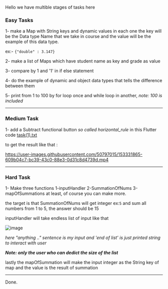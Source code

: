 Hello we have multible stages of tasks here 

### Easy Tasks

1- make a Map with String keys and dynamic values in each one the key will be the Data type Name that we take in course and the value will be the example of this data type.

ex:- `{"double" : 3.147}`

2- make a list of Maps which have student name as key and grade as value

3- compare by 1 and '1' in if else statement

4- do the example of dynamic and object data types that tells the difference between them

5- print from 1 to 100 by for loop once and while loop in another, _note: 100 is included_
<hr/>

### Medium Task

1- add a Subtract functional button _so called horizontal_rule_ in this Flutter code
[task(1).txt](https://github.com/Google-Developers-Sohag/Flutter-Tasks/files/8037828/task.1.txt)

to get the result like that :

https://user-images.githubusercontent.com/50797015/153331865-609b04c7-bc39-43c0-88e3-0d31c8d4739d.mp4

<hr/>

### Hard Task
1- Make three functions 1-inputHandler 2-SummationOfNums 3-mapOfSummations at least, of course you can make more.
  
  the target is that SummationOfNums will get integer ex:`5` and sum all numbers from 1 to 5, the answer should be 15
  
  inputHandler will take endless list of input like that 
  
  ![image](https://user-images.githubusercontent.com/50797015/153332909-9b65fe0d-8d9b-459b-beaa-ec9fc4f6f40b.png)
  
  _here "anything  .." sentence is my input and 'end of list' is just printed string to interact with user_ 
  
  ___Note: only the user who can dedict the size of the list___

  lastly the mapOfSummation will make the input integer as the String key of map and the value is the result of summation
  
  <hr/>
  Done.
